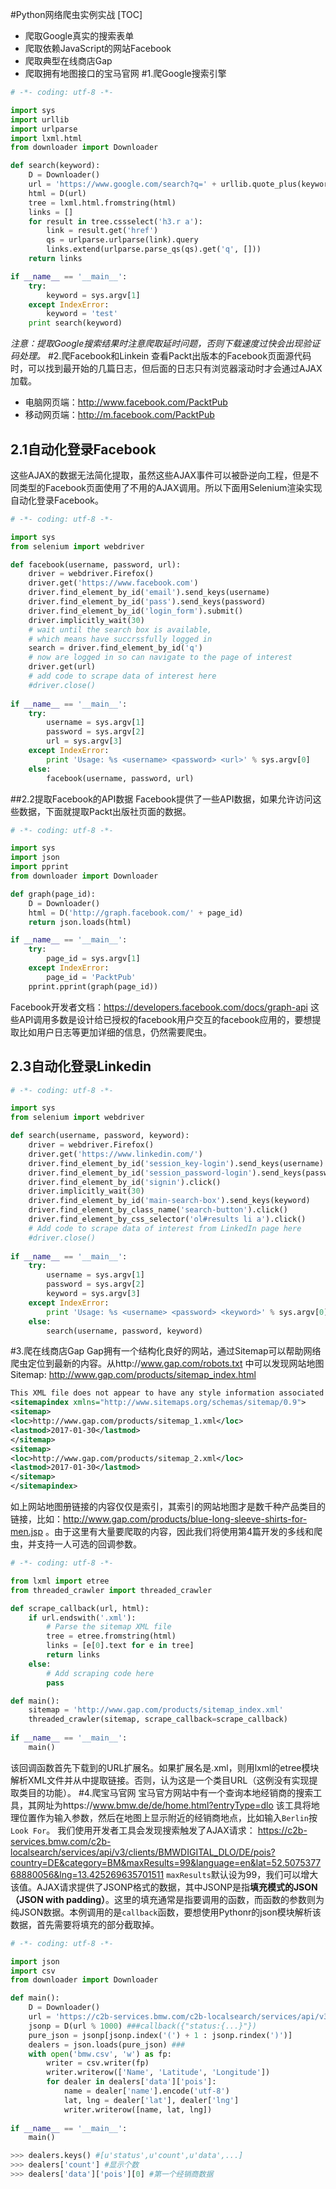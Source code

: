 #Python网络爬虫实例实战
[TOC]
- 爬取Google真实的搜索表单
- 爬取依赖JavaScript的网站Facebook
- 爬取典型在线商店Gap
- 爬取拥有地图接口的宝马官网
#1.爬Google搜索引擎
```python
# -*- coding: utf-8 -*-

import sys
import urllib
import urlparse
import lxml.html
from downloader import Downloader

def search(keyword):
    D = Downloader()
    url = 'https://www.google.com/search?q=' + urllib.quote_plus(keyword)
    html = D(url)
    tree = lxml.html.fromstring(html)
    links = []
    for result in tree.cssselect('h3.r a'):
        link = result.get('href')
        qs = urlparse.urlparse(link).query
        links.extend(urlparse.parse_qs(qs).get('q', []))
    return links

if __name__ == '__main__':
    try:
        keyword = sys.argv[1]
    except IndexError:
        keyword = 'test'
    print search(keyword)
```
*注意：提取Google搜索结果时注意爬取延时问题，否则下载速度过快会出现验证码处理。*
#2.爬Facebook和Linkein
查看Packt出版本的Facebook页面源代码时，可以找到最开始的几篇日志，但后面的日志只有浏览器滚动时才会通过AJAX加载。
- 电脑网页端：http://www.facebook.com/PacktPub 
- 移动网页端：http://m.facebook.com/PacktPub 

## 2.1自动化登录Facebook
这些AJAX的数据无法简化提取，虽然这些AJAX事件可以被卧逆向工程，但是不同类型的Facebook页面使用了不用的AJAX调用。所以下面用Selenium渲染实现自动化登录Facebook。
```python
# -*- coding: utf-8 -*-

import sys
from selenium import webdriver

def facebook(username, password, url):
    driver = webdriver.Firefox()
    driver.get('https://www.facebook.com')
    driver.find_element_by_id('email').send_keys(username)
    driver.find_element_by_id('pass').send_keys(password)
    driver.find_element_by_id('login_form').submit()
    driver.implicitly_wait(30)
    # wait until the search box is available,
    # which means have succrssfully logged in
    search = driver.find_element_by_id('q')
    # now are logged in so can navigate to the page of interest
    driver.get(url)
    # add code to scrape data of interest here
    #driver.close()
    
if __name__ == '__main__':
    try:
        username = sys.argv[1]
        password = sys.argv[2]
        url = sys.argv[3]
    except IndexError:
        print 'Usage: %s <username> <password> <url>' % sys.argv[0]
    else:
        facebook(username, password, url)
```
##2.2提取Facebook的API数据
Facebook提供了一些API数据，如果允许访问这些数据，下面就提取Packt出版社页面的数据。
```python
# -*- coding: utf-8 -*-

import sys
import json
import pprint
from downloader import Downloader

def graph(page_id):
    D = Downloader()
    html = D('http://graph.facebook.com/' + page_id)
    return json.loads(html)

if __name__ == '__main__':
    try:
        page_id = sys.argv[1]
    except IndexError:
        page_id = 'PacktPub'
    pprint.pprint(graph(page_id))
```
Facebook开发者文档：https://developers.facebook.com/docs/graph-api 这些API调用多数是设计给已授权的facebook用户交互的facebook应用的，要想提取比如用户日志等更加详细的信息，仍然需要爬虫。
## 2.3自动化登录Linkedin
```python
# -*- coding: utf-8 -*-

import sys
from selenium import webdriver

def search(username, password, keyword):
    driver = webdriver.Firefox()
    driver.get('https://www.linkedin.com/')
    driver.find_element_by_id('session_key-login').send_keys(username)
    driver.find_element_by_id('session_password-login').send_keys(password)
    driver.find_element_by_id('signin').click()
    driver.implicitly_wait(30)
    driver.find_element_by_id('main-search-box').send_keys(keyword)
    driver.find_element_by_class_name('search-button').click()
    driver.find_element_by_css_selector('ol#results li a').click()
    # Add code to scrape data of interest from LinkedIn page here
    #driver.close()
    
if __name__ == '__main__':
    try:
        username = sys.argv[1]
        password = sys.argv[2]
        keyword = sys.argv[3]
    except IndexError:
        print 'Usage: %s <username> <password> <keyword>' % sys.argv[0]
    else:
        search(username, password, keyword)
```
#3.爬在线商店Gap
Gap拥有一个结构化良好的网站，通过Sitemap可以帮助网络爬虫定位到最新的内容。从http://www.gap.com/robots.txt 中可以发现网站地图Sitemap: http://www.gap.com/products/sitemap_index.html 
```xml
This XML file does not appear to have any style information associated with it. The document tree is shown below.
<sitemapindex xmlns="http://www.sitemaps.org/schemas/sitemap/0.9">
<sitemap>
<loc>http://www.gap.com/products/sitemap_1.xml</loc>
<lastmod>2017-01-30</lastmod>
</sitemap>
<sitemap>
<loc>http://www.gap.com/products/sitemap_2.xml</loc>
<lastmod>2017-01-30</lastmod>
</sitemap>
</sitemapindex>
```
如上网站地图册链接的内容仅仅是索引，其索引的网站地图才是数千种产品类目的链接，比如：http://www.gap.com/products/blue-long-sleeve-shirts-for-men.jsp 。由于这里有大量要爬取的内容，因此我们将使用第4篇开发的多线和爬虫，并支持一人可选的回调参数。
```python
# -*- coding: utf-8 -*-

from lxml import etree
from threaded_crawler import threaded_crawler

def scrape_callback(url, html):
    if url.endswith('.xml'):
        # Parse the sitemap XML file
        tree = etree.fromstring(html)
        links = [e[0].text for e in tree]
        return links
    else:
        # Add scraping code here
        pass       

def main():
    sitemap = 'http://www.gap.com/products/sitemap_index.xml'
    threaded_crawler(sitemap, scrape_callback=scrape_callback)
    
if __name__ == '__main__':
    main() 
```
该回调函数首先下载到的URL扩展名。如果扩展名是.xml，则用lxml的etree模块解析XML文件并从中提取链接。否则，认为这是一个类目URL（这例没有实现提取类目的功能）。
#4.爬宝马官网
宝马官方网站中有一个查询本地经销商的搜索工具，其网址为https://www.bmw.de/de/home.html?entryType=dlo 
该工具将地理位置作为输入参数，然后在地图上显示附近的经销商地点，比如输入`Berlin`按`Look For`。
我们使用开发者工具会发现搜索触发了AJAX请求：
https://c2b-services.bmw.com/c2b-localsearch/services/api/v3/clients/BMWDIGITAL_DLO/DE/pois?country=DE&category=BM&maxResults=99&language=en&lat=52.507537768880056&lng=13.425269635701511 
`maxResults`默认设为99，我们可以增大该值。AJAX请求提供了JSONP格式的数据，其中JSONP是指**填充模式的JSON（JSON with padding）**。这里的填充通常是指要调用的函数，而函数的参数则为纯JSON数据。本例调用的是`callback`函数，要想使用Pythonr的json模块解析该数据，首先需要将填充的部分截取掉。
```python
# -*- coding: utf-8 -*-

import json
import csv
from downloader import Downloader

def main():
    D = Downloader()
    url = 'https://c2b-services.bmw.com/c2b-localsearch/services/api/v3/clients/BMWDIGITAL_DLO/DE/pois?country=DE&category=BM&maxResults=%d&language=en&lat=52.507537768880056&lng=13.425269635701511'
    jsonp = D(url % 1000) ###callback({"status:{...}"})
    pure_json = jsonp[jsonp.index('(') + 1 : jsonp.rindex(')')]
    dealers = json.loads(pure_json) ###
    with open('bmw.csv', 'w') as fp:
        writer = csv.writer(fp)
        writer.writerow(['Name', 'Latitude', 'Longitude'])
        for dealer in dealers['data']['pois']:
            name = dealer['name'].encode('utf-8')
            lat, lng = dealer['lat'], dealer['lng']
            writer.writerow([name, lat, lng])
    
if __name__ == '__main__':
    main() 
```
```python
>>> dealers.keys() #[u'status',u'count',u'data',...]
>>> dealers['count'] #显示个数
>>> dealers['data']['pois'][0] #第一个经销商数据
```

